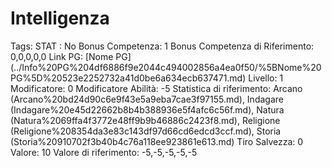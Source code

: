# Intelligenza

Tags: STAT
: No
Bonus Competenza: 1
Bonus Competenza di Riferimento: 0,0,0,0,0
Link PG: [Nome PG] (../Info%20PG%204df6886f9e2044c494002856a4ea0f50/%5BNome%20PG%5D%20523e2252732a41d0be6a634ecb637471.md)
Livello: 1
Modificatore: 0
Modificatore  Abilità: -5
Statistica di riferimento: Arcano (Arcano%20bd24d90c6e9f43e5a9eba7cae3f97155.md), Indagare (Indagare%20e45d22662b8b4b388936e5f4afc6c56f.md), Natura (Natura%2069ffa4f3772e48ff9b9b46886c2423f8.md), Religione (Religione%208354da3e83c143df97d66cd6edcd3ccf.md), Storia (Storia%20910702f3b40b4c76a118ee923861e613.md)
Tiro Salvezza: 0
Valore: 10
Valore di riferimento: -5,-5,-5,-5,-5